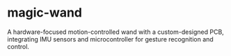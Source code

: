 # magic-wand
A hardware-focused motion-controlled wand with a custom-designed PCB, integrating IMU sensors and microcontroller for gesture recognition and control.
